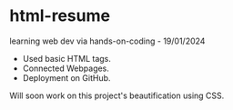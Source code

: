 # html-resume
learning web dev via hands-on-coding - 19/01/2024

- Used basic HTML tags.
- Connected Webpages.
- Deployment on GitHub.

Will soon work on this project's beautification using CSS. 
